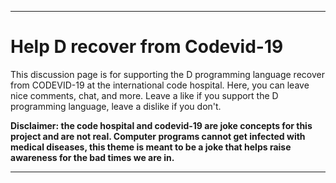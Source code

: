 ***

# Help D recover from Codevid-19

This discussion page is for supporting the D programming language recover from CODEVID-19 at the international code hospital. Here, you can leave nice comments, chat, and more. Leave a like if you support the D programming language, leave a dislike if you don't.

**Disclaimer: the code hospital and codevid-19 are joke concepts for this project and are not real. Computer programs cannot get infected with medical diseases, this theme is meant to be a joke that helps raise awareness for the bad times we are in.**

***
